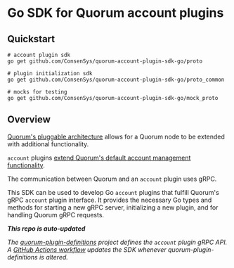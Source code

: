 # Go SDK for Quorum account plugins

## Quickstart

```shell
# account plugin sdk
go get github.com/ConsenSys/quorum-account-plugin-sdk-go/proto

# plugin initialization sdk
go get github.com/ConsenSys/quorum-account-plugin-sdk-go/proto_common

# mocks for testing
go get github.com/ConsenSys/quorum-account-plugin-sdk-go/mock_proto
```

## Overview

[Quorum's pluggable architecture](https://docs.goquorum.consensys.net/en/latest/Concepts/Plugins/Plugins/) allows for a Quorum node to be extended with additional functionality.

`account` plugins [extend Quorum's default account management functionality](https://docs.goquorum.consensys.net/en/latest/HowTo/ManageKeys/AccountPlugins/).

The communication between Quorum and an `account` plugin uses gRPC.

This SDK can be used to develop Go `account` plugins that fulfill Quorum's gRPC `account` plugin interface.  It provides the necessary Go types and methods for starting a new gRPC server, initializing a new plugin, and for handling Quorum gRPC requests.

***This repo is auto-updated***

*The [quorum-plugin-definitions](https://github.com/ConsenSys/quorum-plugin-definitions) project defines the `account` plugin gRPC API.  A [GitHub Actions workflow](.github/workflows/run.yml) updates the SDK whenever quorum-plugin-definitions is altered.*
